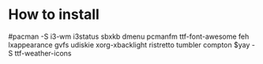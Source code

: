 # How to install 
#pacman -S i3-wm i3status sbxkb dmenu pcmanfm ttf-font-awesome feh lxappearance gvfs udiskie xorg-xbacklight ristretto tumbler compton
$yay -S ttf-weather-icons
